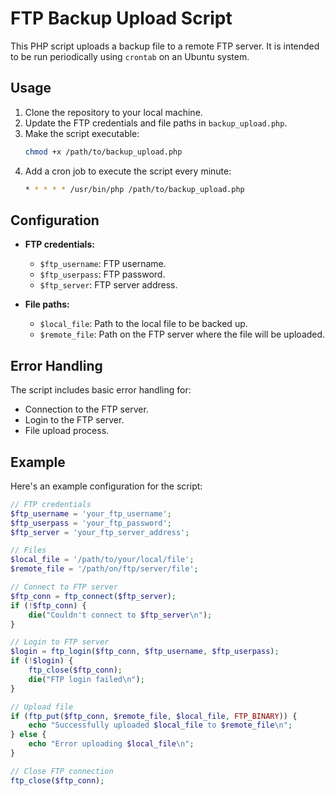 # FTP Backup Upload Script

This PHP script uploads a backup file to a remote FTP server. It is intended to be run periodically using `crontab` on an Ubuntu system.

## Usage

1. Clone the repository to your local machine.
2. Update the FTP credentials and file paths in `backup_upload.php`.
3. Make the script executable:
    ```bash
    chmod +x /path/to/backup_upload.php
    ```
4. Add a cron job to execute the script every minute:
    ```bash
    * * * * * /usr/bin/php /path/to/backup_upload.php
    ```

## Configuration

- **FTP credentials:**
  - `$ftp_username`: FTP username.
  - `$ftp_userpass`: FTP password.
  - `$ftp_server`: FTP server address.

- **File paths:**
  - `$local_file`: Path to the local file to be backed up.
  - `$remote_file`: Path on the FTP server where the file will be uploaded.

## Error Handling

The script includes basic error handling for:
- Connection to the FTP server.
- Login to the FTP server.
- File upload process.

## Example

Here's an example configuration for the script:

```php
// FTP credentials
$ftp_username = 'your_ftp_username';
$ftp_userpass = 'your_ftp_password';
$ftp_server = 'your_ftp_server_address';

// Files
$local_file = '/path/to/your/local/file';
$remote_file = '/path/on/ftp/server/file';

// Connect to FTP server
$ftp_conn = ftp_connect($ftp_server);
if (!$ftp_conn) {
    die("Couldn't connect to $ftp_server\n");
}

// Login to FTP server
$login = ftp_login($ftp_conn, $ftp_username, $ftp_userpass);
if (!$login) {
    ftp_close($ftp_conn);
    die("FTP login failed\n");
}

// Upload file
if (ftp_put($ftp_conn, $remote_file, $local_file, FTP_BINARY)) {
    echo "Successfully uploaded $local_file to $remote_file\n";
} else {
    echo "Error uploading $local_file\n";
}

// Close FTP connection
ftp_close($ftp_conn);
